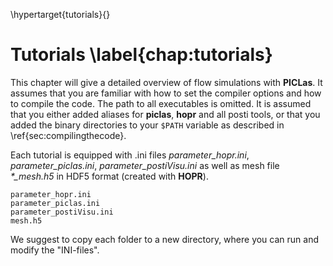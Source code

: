 \hypertarget{tutorials}{}

# Tutorials \label{chap:tutorials}

This chapter will give a detailed overview of flow simulations with **PICLas**. It assumes that you are familiar with how to set the compiler options and how to compile the code. The path to all executables is omitted. It is assumed that you either added aliases for **piclas**, **hopr** and all posti tools, or that you added the binary directories to your `$PATH` variable as described in \ref{sec:compilingthecode}. 

Each tutorial is equipped with .ini files *parameter_hopr.ini*, *parameter_piclas.ini*, *parameter_postiVisu.ini* as well as mesh file *\*\_mesh.h5* in HDF5 format (created with **HOPR**).

~~~~~~
parameter_hopr.ini
parameter_piclas.ini
parameter_postiVisu.ini
mesh.h5
~~~~~~
 
We suggest to copy each folder to a new directory, where you can run and modify the "INI-files".
